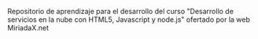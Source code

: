 Repositorio de aprendizaje para el desarrollo del curso "Desarrollo de servicios en la nube con HTML5, Javascript y node.js" ofertado por la web MiriadaX.net
